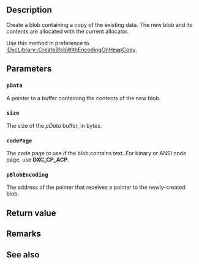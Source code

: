 ## Description

Create a blob containing a copy of the existing data. The new blob and its contents are allocated with the current allocator.

Use this method in preference to [IDxcLibrary::CreateBlobWithEncodingOnHeapCopy](https://learn.microsoft.com/windows/win32/api/dxcapi/nf-dxcapi-idxclibrary-createblobwithencodingonheapcopy).

## Parameters

### `pData`

A pointer to a buffer containing the contents of the new blob.

### `size`

The size of the *pData* buffer, in bytes.

### `codePage`

The code page to use if the blob contains text. For binary or ANSI code page, use **DXC_CP_ACP**.

### `pBlobEncoding`

The address of the pointer that receives a pointer to the newly-created blob.

## Return value

## Remarks

## See also